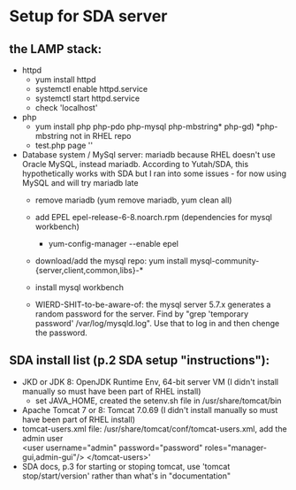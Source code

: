 # Setup for SDA server

## the LAMP stack:
  - httpd 
      - yum install httpd
      - systemctl enable httpd.service
      - systemctl start httpd.service
      - check 'localhost'
  - php 
      - yum install php php-pdo php-mysql php-mbstring* php-gd)  *php-mbstring not in RHEL repo
      - test.php page '<?php phpinfo(); ?>'
  - Database system / MySql server: mariadb because RHEL doesn't use Oracle MySQL, instead mariadb. According to Yutah/SDA, this hypothetically works with SDA but I ran into some issues - for now using MySQL and will try mariadb late
      - remove mariadb (yum remove mariadb, yum clean all)
      - add EPEL epel-release-6-8.noarch.rpm (dependencies for mysql workbench)
          - yum-config-manager --enable epel
      - download/add the mysql repo:  yum install mysql-community-{server,client,common,libs}-*
      - install mysql workbench
      
     - WIERD-SHIT-to-be-aware-of:  the mysql server 5.7.x generates a random password for the server. Find by "grep 'temporary password' /var/log/mysqld.log". Use that to log in and then chenge the password.
          


## SDA install list (p.2 SDA setup "instructions"):
- JKD or JDK 8: OpenJDK Runtime Env, 64-bit server VM  (I didn't install manually so must have been part of RHEL install)
  - set JAVA_HOME, created the setenv.sh file in /usr/share/tomcat/bin
- Apache Tomcat 7 or 8: Tomcat 7.0.69 (I didn't install manually so must have been part of RHEL install)
- tomcat-users.xml file: /usr/share/tomcat/conf/tomcat-users.xml, add the admin user<tomcat-users>  
  \<user username="admin" password="password" roles="manager-gui,admin-gui"\/>  \</tomcat-users\>'
- SDA docs, p.3 for starting or stoping tomcat, use 'tomcat stop/start/version' rather than what's in "documentation"
